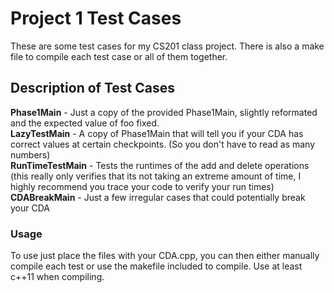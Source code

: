 # Project 1 Test Cases
These are some test cases for my CS201 class project. There is also a make file to compile each test case or all of them together.
## Description of Test Cases
**Phase1Main** - Just a copy of the provided Phase1Main, slightly reformated and the expected value of foo fixed.  
**LazyTestMain** - A copy of Phase1Main that will tell you if your CDA has correct values at certain checkpoints. (So you don't have to read as many numbers)  
**RunTimeTestMain** - Tests the runtimes of the add and delete operations (this really only verifies that its not taking an extreme amount of time, I highly recommend you trace your code to verify your run times)  
**CDABreakMain** - Just a few irregular cases that could potentially break your CDA  

### Usage
To use just place the files with your CDA.cpp, you can then either manually compile each test or use the makefile included to compile. 
Use at least c++11 when compiling.
